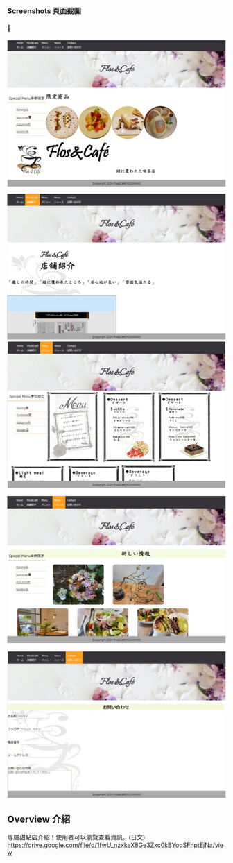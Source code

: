 

###  Screenshots 頁面截圖

#### 👀

![](public/screenshots/screenshot1.jpg)

![](public/screenshots/screenshot2.jpg)
![](public/screenshots/screenshot3.jpg)

![](public/screenshots/screenshot4.jpg)

![](public/screenshots/screenshot5.jpg)


## Overview 介紹

專屬甜點店介紹！使用者可以瀏覽查看資訊。(日文)
https://drive.google.com/file/d/1fwU_nzxkeX8Ge3Zxc0kBYoqSFhptEjNa/view

